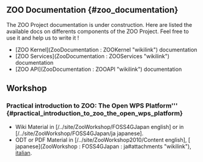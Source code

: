 ## ZOO Documentation {#zoo_documentation}

The ZOO Project documentation is under construction. Here are listed the
available docs on differents components of the ZOO Project. Feel free to
use it and help us to write it !

-   [ZOO    Kernel](ZooDocumentation : ZOOKernel "wikilink") documentation
-   [ZOO    Services](ZooDocumentation : ZOOServices "wikilink") documentation
-   [ZOO API](ZooDocumentation : ZOOAPI "wikilink")
    documentation

## Workshop

### Practical introduction to ZOO: The Open WPS Platform\'\'\' {#practical_introduction_to_zoo_the_open_wps_platform}

-   Wiki Material in \[/../site/ZooWorkshop/FOSS4GJapan english] or in
    \[/../site/ZooWorkshop/FOSS4GJapan/ja japanese].
-   ODT or PDF Material in \[/../site/ZooWorkshop2010/Content english],
    [   japanese](ZooWorkshop : FOSS4GJapan : ja\#attachments "wikilink"),
    [italian](http://gis.fem-environment.eu/tutorials/#main).

